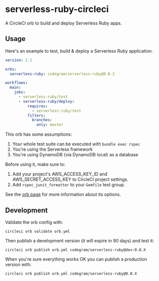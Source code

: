 # serverless-ruby-circleci

A CircleCI orb to build and deploy Serverless Ruby apps.

## Usage

Here's an example to test, build & deploy a Serverless Ruby application.

```yaml
version: 2.1

orbs:
  serverless-ruby: codegram/serverless-ruby@0.0.2

workflows:
  main:
    jobs:
      - serverless-ruby/test
      - serverless-ruby/deploy:
          requires:
            - serverless-ruby/test
          filters:
            branches:
              only: master
```

This orb has some assumptions:

1. Your whole test suite can be executed with `bundle exec rspec`
2. You're using the Serverless framework
3. You're using DynamoDB (via DynamoDB local) as a database

Before using it, make sure to:

1. Add your project's AWS_ACCESS_KEY_ID and AWS_SECRET_ACCESS_KEY to CircleCI project settings.
2. Add `rspec_junit_formatter` to your `Gemfile` test group.

See the [orb page](https://circleci.com/orbs/registry/orb/codegram/serverless-ruby) for more information about its options.

## Development

Validate the orb config with:

```
circleci orb validate orb.yml
```

Then publish a development version (it will expire in 90 days) and test it:

```
circleci orb publish orb.yml codegram/serverless-ruby@dev:0.0.X
```

When you're sure everything works OK you can publish a production version with:


```
circleci orb publish orb.yml codegram/serverless-ruby@0.0.X
```
